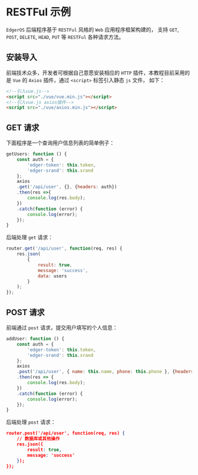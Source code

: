 # RESTFul 示例
`EdgerOS` 后端程序基于 `RESTFul` 风格的 `Web` 应用程序框架构建的， 支持 `GET`, `POST`, `DELETE`, `HEAD`, `PUT` 等 `RESTFul` 各种请求方法。

## 安装导入
前端技术众多，开发者可根据自己意愿安装相应的 `HTTP` 插件，本教程目前采用的是 `Vue`  的 `Axios` 插件，通过 `<script>` 标签引入静态 `js` 文件， 如下：
```html
<!--引入vue.js-->
<script src="./vue/vue.min.js"></script>
<!--引入vue.js axios插件-->
<script src="./vue/axios.min.js"></script>
```

## GET 请求
下面程序是一个查询用户信息列表的简单例子：
```javascript
getUsers: function () {
    const auth = {
        'edger-token': this.token,
        'edger-srand': this.srand
    };
    axios
    .get('/api/user', {}, {headers: auth})
    .then(res =>{
        console.log(res.body);
    })
    .catch(function (error) {
        console.log(error);
    });
}
```

后端处理 `get` 请求：
```javascript
router.get('/api/user', function(req, res) {
	res.json(
		{
			result: true,
			message: 'success',
			data: users
		}
	);
});
```

## POST 请求
前端通过 `post` 请求，提交用户填写的个人信息：
```javascript
addUser: function () {
 	const auth = {
        'edger-token': this.token,
        'edger-srand': this.srand
    };
    axios
    .post('/api/user', { name: this.name, phone: this.phone }, {headers: auth})
    .then(res => {
        console.log(res.body);
    })
    .catch(function (error) {
        console.log(error);
    });
}
```

后端处理 `post` 请求：
```json
router.post('/api/user', function(req, res) {
	// 数据库或其他操作
	res.json({
		result: true,
		message: 'success'
	});
});
```
